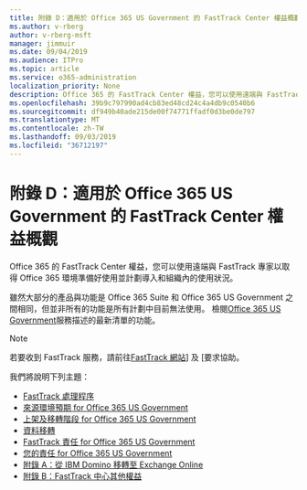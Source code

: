 ```yaml
---
title: 附錄 D：適用於 Office 365 US Government 的 FastTrack Center 權益概觀
ms.author: v-rberg
author: v-rberg-msft
manager: jimmuir
ms.date: 09/04/2019
ms.audience: ITPro
ms.topic: article
ms.service: o365-administration
localization_priority: None
description: Office 365 的 FastTrack Center 權益，您可以使用遠端與 FastTrack 專家以取得 Office 365 環境準備好使用並計劃導入和組織內的使用狀況。
ms.openlocfilehash: 39b9c797990ad4cb83ed48cd24c4a4db9c0540b6
ms.sourcegitcommit: df949b40ade215de00f74771ffadf0d3be0de797
ms.translationtype: MT
ms.contentlocale: zh-TW
ms.lasthandoff: 09/03/2019
ms.locfileid: "36712197"
---
```

# <a name="appendix-d---fasttrack-center-benefit-overview-for-office-365-us-government"></a>附錄 D：適用於 Office 365 US Government 的 FastTrack Center 權益概觀

Office 365 的 FastTrack Center 權益，您可以使用遠端與 FastTrack 專家以取得 Office 365 環境準備好使用並計劃導入和組織內的使用狀況。 
  
雖然大部分的產品與功能是 Office 365 Suite 和 Office 365 US Government 之間相同，但並非所有的功能是所有計劃中目前無法使用。 檢閱[Office 365 US Government](https://aka.ms/aboutgovcloud)服務描述的最新清單的功能。

> [!NOTE]
> 若要收到 FastTrack 服務，請前往[FastTrack 網站](https://go.microsoft.com/fwlink/?linkid=780698)] 及 [要求協助。  

我們將說明下列主題：
- [FastTrack 處理程序](O365-fasttrack-process.md) 
- [來源環境預期 for Office 365 US Government](US-Gov-appendix-source-environment-expectations.md)   
- [上架及移轉階段 for Office 365 US Government](US-Gov-appendix-onboarding-and-migration.md)
- [資料移轉](O365-data-migration.md)    
- [FastTrack 責任 for Office 365 US Government](US-Gov-appendix-fasttrack-responsibilities.md)   
- [您的責任 for Office 365 US Government](US-Gov-appendix-your-responsibilities.md) 
- [附錄 A：從 IBM Domino 移轉至 Exchange Online](O365-from-ibm-domino-to-exchange-online.md)   
- [附錄 B：FastTrack 中心其他權益](O365-fasttrack-additional-benefits.md)


